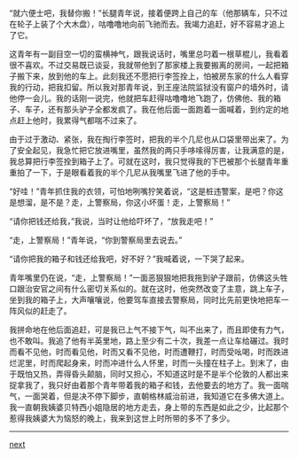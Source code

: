 
“就六便士吧，我替你搬！”长腿青年说，接着便跨上自己的车（他那辆车，只不过在轮子上装了个大木盘），咕噜噜地向前飞驰而去。我竭力追赶，好不容易才追上了它。

这青年有一副目空一切的蛮横神气，跟我说话时，嘴里总叼着一根草棍儿，我看着很不喜欢。不过交易既已谈妥，我就带他到了那家楼上我要搬离的房间，一起把箱子搬下来，放到他的车上。此刻我还不愿把行李签拴上，怕被房东家的什么人看穿我的行动，把我扣留。所以我对那青年说，到王座法院监狱没有窗户的墙外时，请他停一会儿。我的话刚一说完，他就把车赶得咕噜噜地飞跑了，仿佛他、我的箱子、车子，还有那头驴子全都发疯了。我在他后面一面跑着一面喊着，到约定的地点赶上他时，我累得气都喘不过来了。

由于过于激动、紧张，我在掏行李签时，把我的半个几尼也从口袋里带出来了。为了安全起见，我急忙把它放进嘴里，虽然我的两只手哆嗦得厉害，让我满意的是，我总算把行李签拴到箱子上了。可就在这时，我只觉得我的下巴被那个长腿青年重重拍了一下，于是眼看着我的半个几尼从我嘴里飞进了他的手中。

“好哇！”青年抓住我的衣领，可怕地咧嘴狞笑着说，“这是桩违警案，是吧？你这是想溜，是不是？走，上警察局，你这小坏蛋！走，上警察局！”

“请你把钱还给我，”我说，当时让他给吓坏了，“放我走吧！”

“走，上警察局！”青年说，“你到警察局里去说去。”

“请你把我的箱子和钱还给我吧，好不好？”我喊着说，一下哭了起来。

青年嘴里仍在说，“走，上警察局！”一面恶狠狠地把我拖到驴子跟前，仿佛这头牲口跟治安官之间有什么密切关系似的。就在这时，他突然改变了主意，跳上车子，坐到我的箱子上，大声嚷嚷说，他要驾车直接去警察局，同时比先前更快地把车一阵风似的赶走了。

我拼命地在他后面追赶，可是我已上气不接下气，叫不出来了，而且即使有力气，也不敢叫。我追了他有半英里地，路上至少有二十次，我差一点让车给碾过。我时而看不见他，时而看见他，时而又看不见他，时而遭鞭打，时而受吆喝，时而跌进烂泥里，时而爬起身来，时而冲进什么人怀里，时而一头撞在柱子上。到末了，由于既怕又热，弄得昏头颠脑，同时又担心，不知道这时是不是半个伦敦的人都出来捉拿我了，我只好由着那个青年带着我的箱子和钱，去他要去的地方了。我一面喘气，一面哭着，但是决不停下脚步，直朝格林威治前进，我知道它在多佛大道上。我一直朝我姨婆贝特西小姐隐居的地方走去，身上带的东西是如此之少，比起那个惹得我姨婆大为恼怒的晚上，我来到这世上时所带的多不了多少。

* * *

[next](page168)
